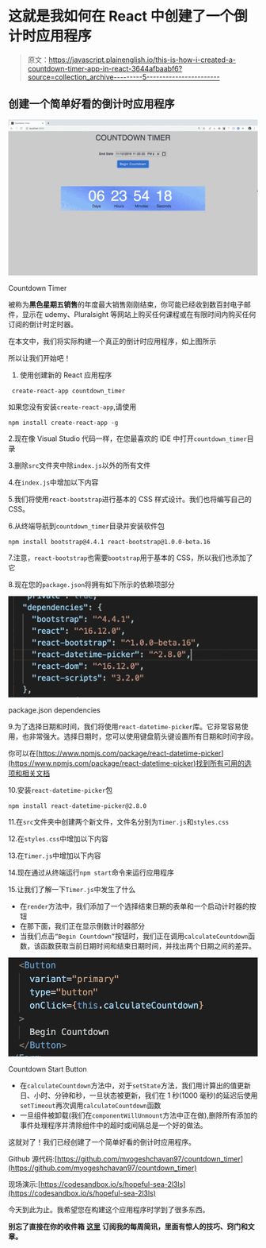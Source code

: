 # 这就是我如何在 React 中创建了一个倒计时应用程序

> 原文：<https://javascript.plainenglish.io/this-is-how-i-created-a-countdown-timer-app-in-react-3644afbaabf6?source=collection_archive---------5----------------------->

## 创建一个简单好看的倒计时应用程序

![](img/b9ee20f2dd2abb2628637ba55fce691c.png)

Countdown Timer

被称为**黑色星期五销售**的年度最大销售刚刚结束，你可能已经收到数百封电子邮件，显示在 udemy、Pluralsight 等网站上购买任何课程或在有限时间内购买任何订阅的倒计时定时器。

在本文中，我们将实际构建一个真正的倒计时应用程序，如上图所示

所以让我们开始吧！

1.  使用创建新的 React 应用程序

```
 create-react-app countdown_timer
```

如果您没有安装`create-react-app`,请使用

```
npm install create-react-app -g
```

2.现在像 Visual Studio 代码一样，在您最喜欢的 IDE 中打开`countdown_timer`目录

3.删除`src`文件夹中除`index.js`以外的所有文件

4.在`index.js`中增加以下内容

5.我们将使用`react-bootstrap`进行基本的 CSS 样式设计。我们也将编写自己的 CSS。

6.从终端导航到`countdown_timer`目录并安装软件包

```
npm install bootstrap@4.4.1 react-bootstrap@1.0.0-beta.16
```

7.注意，`react-bootstrap`也需要`bootstrap`用于基本的 CSS，所以我们也添加了它

8.现在您的`package.json`将拥有如下所示的依赖项部分

![](img/6678ffa8170d5f2d3d074fea6e04c72c.png)

package.json dependencies

9.为了选择日期和时间，我们将使用`react-datetime-picker`库。它非常容易使用，也非常强大。选择日期时，您可以使用键盘箭头键设置所有日期和时间字段。

你可以在[https://www.npmjs.com/package/react-datetime-picker](https://www.npmjs.com/package/react-datetime-picker)找到所有可用的选项和相关文档

10.安装`react-datetime-picker`包

```
npm install react-datetime-picker@2.8.0
```

11.在`src`文件夹中创建两个新文件，文件名分别为`Timer.js`和`styles.css`

12.在`styles.css`中增加以下内容

13.在`Timer.js`中增加以下内容

14.现在通过从终端运行`npm start`命令来运行应用程序

15.让我们了解一下`Timer.js`中发生了什么

*   在`render`方法中，我们添加了一个选择结束日期的表单和一个启动计时器的按钮
*   在那下面，我们正在显示倒数计时器部分
*   当我们点击`“Begin Countdown”`按钮时，我们正在调用`calculateCountdown`函数，该函数获取当前日期时间和结束日期时间，并找出两个日期之间的差异。

![](img/33a37fb20c318cc576a43cf9e5059c0c.png)

Countdown Start Button

*   在`calculateCountdown`方法中，对于`setState`方法，我们用计算出的值更新日、小时、分钟和秒，一旦状态被更新，我们在 1 秒(1000 毫秒)的延迟后使用`setTimeout`再次调用`calculateCountdown`函数
*   一旦组件被卸载(我们在`componentWillUnmount`方法中正在做),删除所有添加的事件处理程序并清除组件中的超时或间隔总是一个好的做法。

这就对了！我们已经创建了一个简单好看的倒计时应用程序。

Github 源代码:[https://github.com/myogeshchavan97/countdown_timer](https://github.com/myogeshchavan97/countdown_timer)

现场演示:[https://codesandbox.io/s/hopeful-sea-2l3ls](https://codesandbox.io/s/hopeful-sea-2l3ls)

今天到此为止。我希望您在构建这个应用程序时学到了很多东西。

**别忘了直接在你的收件箱** [**这里**](https://yogeshchavan.dev) **订阅我的每周简讯，里面有惊人的技巧、窍门和文章。**
